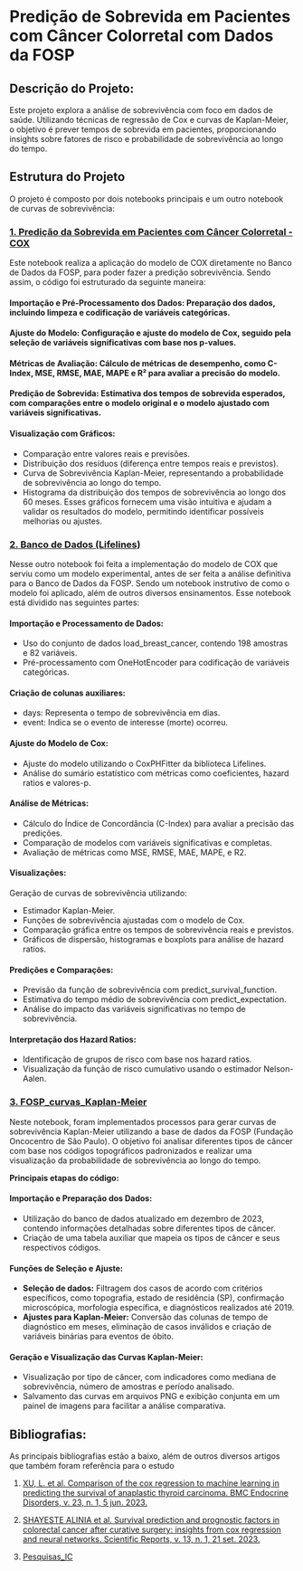 # **Predição de Sobrevida em Pacientes com Câncer Colorretal com Dados da FOSP**

## Descrição do Projeto:
  
Este projeto explora a análise de sobrevivência com foco em dados de saúde. Utilizando técnicas de regressão de Cox e curvas de Kaplan-Meier, o objetivo é prever tempos de sobrevida em pacientes, proporcionando insights sobre fatores de risco e probabilidade de sobrevivência ao longo do tempo.

## Estrutura do Projeto
O projeto é composto por dois notebooks principais e um outro notebook de curvas de sobrevivência:

### [1. Predição da Sobrevida em Pacientes com Câncer Colorretal - COX](https://colab.research.google.com/github/JoaoVitorSesma/Predicao-da-Sobrevida-em-Pacientes-com-Cancer-Colorretal-IC/blob/main/Predi%C3%A7%C3%A3o_da_Sobrevida_em_Pacientes_com_C%C3%A2ncer_Colorretal_COX.ipynb)
Este notebook realiza a aplicação do modelo de COX diretamente no Banco de Dados da FOSP, para poder fazer a predição sobrevivência. Sendo assim, o código foi estruturado da seguinte maneira:

#### Importação e Pré-Processamento dos Dados: Preparação dos dados, incluindo limpeza e codificação de variáveis categóricas.

#### Ajuste do Modelo: Configuração e ajuste do modelo de Cox, seguido pela seleção de variáveis significativas com base nos p-values.

#### Métricas de Avaliação: Cálculo de métricas de desempenho, como C-Index, MSE, RMSE, MAE, MAPE e R² para avaliar a precisão do modelo.

#### Predição de Sobrevida: Estimativa dos tempos de sobrevida esperados, com comparações entre o modelo original e o modelo ajustado com variáveis significativas.

#### Visualização com Gráficos:
- Comparação entre valores reais e previsões.
- Distribuição dos resíduos (diferença entre tempos reais e previstos).
- Curva de Sobrevivência Kaplan-Meier, representando a probabilidade de sobrevivência ao longo do tempo.
- Histograma da distribuição dos tempos de sobrevivência ao longo dos 60 meses.
Esses gráficos fornecem uma visão intuitiva e ajudam a validar os resultados do modelo, permitindo identificar possíveis melhorias ou ajustes.

### [2. Banco de Dados (Lifelines)](https://colab.research.google.com/github/JoaoVitorSesma/Predicao-da-Sobrevida-em-Pacientes-com-Cancer-Colorretal-IC/blob/main/Banco_de_Dados_(Lifelines).ipynb)
Nesse outro notebook foi feita a implementação do modelo de COX que serviu como um modelo experimental, antes de ser feita a análise definitiva para o Banco de Dados da FOSP. Sendo um notebook instrutivo de como o modelo foi aplicado, além de outros diversos ensinamentos. Esse notebook está dividido nas seguintes partes:

#### Importação e Processamento de Dados:

- Uso do conjunto de dados load_breast_cancer, contendo 198 amostras e 82 variáveis.
- Pré-processamento com OneHotEncoder para codificação de variáveis categóricas.

#### Criação de colunas auxiliares:
- days: Representa o tempo de sobrevivência em dias.
- event: Indica se o evento de interesse (morte) ocorreu.

#### Ajuste do Modelo de Cox:
- Ajuste do modelo utilizando o CoxPHFitter da biblioteca Lifelines.
- Análise do sumário estatístico com métricas como coeficientes, hazard ratios e valores-p.

#### Análise de Métricas:

- Cálculo do Índice de Concordância (C-Index) para avaliar a precisão das predições.
- Comparação de modelos com variáveis significativas e completas.
- Avaliação de métricas como MSE, RMSE, MAE, MAPE, e R2.

#### Visualizações:
Geração de curvas de sobrevivência utilizando:
- Estimador Kaplan-Meier.
- Funções de sobrevivência ajustadas com o modelo de Cox.
- Comparação gráfica entre os tempos de sobrevivência reais e previstos.
- Gráficos de dispersão, histogramas e boxplots para análise de hazard ratios.

#### Predições e Comparações:
- Previsão da função de sobrevivência com predict_survival_function.
- Estimativa do tempo médio de sobrevivência com predict_expectation.
- Análise do impacto das variáveis significativas no tempo de sobrevivência.

#### Interpretação dos Hazard Ratios:
- Identificação de grupos de risco com base nos hazard ratios.
- Visualização da função de risco cumulativo usando o estimador Nelson-Aalen.

### [3. FOSP_curvas_Kaplan-Meier](https://colab.research.google.com/github/JoaoVitorSesma/Predicao-da-Sobrevida-em-Pacientes-com-Cancer-Colorretal-IC/blob/main/FOSP_curvas_Kaplan_Meier.ipynb)
Neste notebook, foram implementados processos para gerar curvas de sobrevivência Kaplan-Meier utilizando a base de dados da FOSP (Fundação Oncocentro de São Paulo). O objetivo foi analisar diferentes tipos de câncer com base nos códigos topográficos padronizados e realizar uma visualização da probabilidade de sobrevivência ao longo do tempo.

**Principais etapas do código:**

#### Importação e Preparação dos Dados:
- Utilização do banco de dados atualizado em dezembro de 2023, contendo informações detalhadas sobre diferentes tipos de câncer.
- Criação de uma tabela auxiliar que mapeia os tipos de câncer e seus respectivos códigos.
  
#### Funções de Seleção e Ajuste:
- **Seleção de dados:** Filtragem dos casos de acordo com critérios específicos, como topografia, estado de residência (SP), confirmação microscópica, morfologia específica, e diagnósticos realizados até 2019.
- **Ajustes para Kaplan-Meier:** Conversão das colunas de tempo de diagnóstico em meses, eliminação de casos inválidos e criação de variáveis binárias para eventos de óbito.

#### Geração e Visualização das Curvas Kaplan-Meier:
- Visualização por tipo de câncer, com indicadores como mediana de sobrevivência, número de amostras e período analisado.
- Salvamento das curvas em arquivos PNG e exibição conjunta em um painel de imagens para facilitar a análise comparativa.

## Bibliografias:

As principais bibliografias estão a baixo, além de outros diversos artigos que também foram referência para o estudo
1. [XU, L. et al. Comparison of the cox regression to machine learning in predicting the survival of anaplastic thyroid carcinoma. BMC Endocrine Disorders, v. 23, n. 1, 5 jun. 2023.](https://pmc.ncbi.nlm.nih.gov/articles/PMC10249166/)

2. [SHAYESTE ALINIA et al. Survival prediction and prognostic factors in colorectal cancer after curative surgery: insights from cox regression and neural networks. Scientific Reports, v. 13, n. 1, 21 set. 2023.](https://www.nature.com/articles/s41598-023-42926-0)

3. [Pesquisas_IC](https://github.com/JoaoVitorSesma/Predicao-da-Sobrevida-em-Pacientes-com-Cancer-Colorretal-IC/blob/main/PESQUISAS%20IC.pdf)

‌

‌


